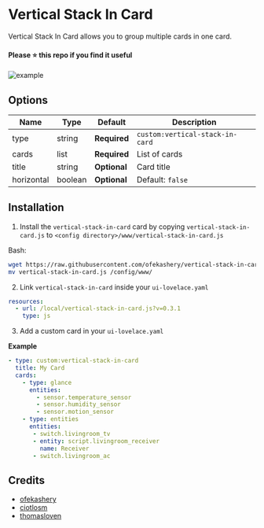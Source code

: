 # Vertical Stack In Card
Vertical Stack In Card allows you to group multiple cards in one card.

#### Please ⭐️ this repo if you find it useful

![example](https://user-images.githubusercontent.com/16443111/42928369-c7386c84-8b3f-11e8-8a5c-583ddac3f24d.png)

## Options

| Name | Type | Default | Description
| ---- | ---- | ------- | -----------
| type | string | **Required** | `custom:vertical-stack-in-card`
| cards | list | **Required** | List of cards
| title | string | **Optional** | Card title
| horizontal | boolean | **Optional** | Default: ``false``

## Installation

1. Install the `vertical-stack-in-card` card by copying `vertical-stack-in-card.js` to `<config directory>/www/vertical-stack-in-card.js`

Bash:
```bash
wget https://raw.githubusercontent.com/ofekashery/vertical-stack-in-card/master/vertical-stack-in-card.js
mv vertical-stack-in-card.js /config/www/
```

2. Link `vertical-stack-in-card` inside your `ui-lovelace.yaml` 

```yaml
resources:
  - url: /local/vertical-stack-in-card.js?v=0.3.1
    type: js
```

3. Add a custom card in your `ui-lovelace.yaml`

**Example**

```yaml
- type: custom:vertical-stack-in-card
  title: My Card
  cards:
    - type: glance
      entities:
        - sensor.temperature_sensor
        - sensor.humidity_sensor
        - sensor.motion_sensor
    - type: entities
      entities:
       - switch.livingroom_tv
       - entity: script.livingroom_receiver
         name: Receiver
       - switch.livingroom_ac
```

## Credits
- [ofekashery](https://github.com/ofekashery)
- [ciotlosm](https://github.com/ciotlosm)
- [thomasloven](https://github.com/thomasloven)
